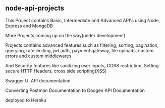 ## node-api-projects

This Project contains Basic, Intermediate and Advanced API's using Node, Express and MongoDB

More Projects coming up on the way(under development)

Projects contains advanced features such as filtering, sorting, pagination, querying, rate limiting, jwt auth, payment gateway, file uploads, custom errors and custom middlewares

And Security features like sanitizing user inputs, CORS restriction, Setting secure HTTP Headers, cross side scripting(XSS)

Swagger UI API documentation

Converting Postman Documentation to Docgen API Documentation

deployed to Heroku
